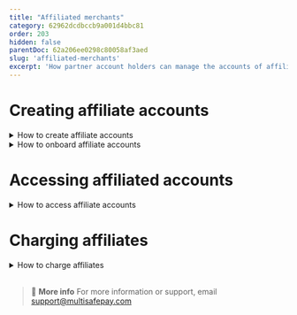 ```yaml
---
title: "Affiliated merchants"
category: 62962dcdbccb9a001d4bbc81
order: 203
hidden: false
parentDoc: 62a206ee0298c80058af3aed
slug: 'affiliated-merchants'
excerpt: 'How partner account holders can manage the accounts of affiliated merchants.'
---
```

# Creating affiliate accounts

<details id=“how-to-create-affiliate-accounts”>
<summary>How to create affiliate accounts</summary>
<br>

To create a new affiliate account in your dashboard, follow these steps:

1. Sign in to your [partner/primary account](https://merchant.multisafepay.com/).
2. Go to the affiliate dashboard, and then click **Affiliates**. 
3. In the affiliate dashboard top-right corner, copy the **Partnerlink** and send it to your affiliates.
4. To customize a welcome email, go to **Settings** > **Email templates**.
5. Click **Add new template**.
6. Click **Load default template**.
7. Edit the template and fill out the fields as required.

</details>

<details id=“how-to-onboard-affiliate-accounts”>
<summary>How to onboard affiliate accounts</summary>
<br>

All affiliates must [onboard](/onboarding/) and sign an agreement with MultiSafepay, containing general terms and conditions.

You can also automate onboarding affiliates [via our API](/api-onboarding).

For any questions, affiliates can email <partner@multisafepay.com>

</details>

# Accessing affiliated accounts

<details id=“how-to-access-affiliate-accounts”>
<summary>How to access affiliate accounts</summary>
<br>

To access an affiliate's account:

1. Sign in to your [partner/primary account](https://merchant.multisafepay.com/).
2. Under the **Action** column for the relevant merchant, click **Sign in**.

Here you can manage: 

- Account ID and settings
- Company name and business model
- Registration data
- Phone number, email address
- Screening status and actions
- Technical integrations, reports, and other tools
- Transactions, refunds, and balance

</details>

# Charging affiliates

<details id=“how-to-charge-affiliates”>
<summary>How to charge affiliates</summary>
<br>

You can charge affiliates at three levels.

| | |
|---|---|
| **Partner/primary level** | Set fixed or percentage-based transaction charges for **all** affiliated merchant accounts. |
| **Affiliate level** | Set fixed or percentage-based transaction charges for a specific affiliated merchant account. <br> This overrides the partner/primary-level settings. |
| **Transaction level** | [Split incoming payments](/split-payments/) between multiple merchant and/or partner accounts. <br> You can use this feature for both partner/primary and affiliate-level charges.|

</details>
<br>

> 📘 **More info**
> For more information or support, email <support@multisafepay.com>